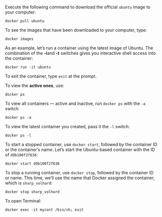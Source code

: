 Execute the following command to download the official `ubuntu` image to your computer:

```
docker pull ubuntu
```

To see the images that have been downloaded to your computer, type:

```
docker images
```

As an example, let’s run a container using the latest image of Ubuntu. The combination of the **-i**and **-t** switches gives you interactive shell access into the container:

```
docker run -it ubuntu
```

To exit the container, type `exit` at the prompt.

To view the **active ones**, use:

```
docker ps
```

To view all containers — active and inactive, run `docker ps` with the `-a` switch:

```
docker ps -a
```

To view the latest container you created, pass it the `-l` switch:

```
docker ps -l
```

To start a stopped container, use `docker start`, followed by the container ID or the container’s name. Let’s start the Ubuntu-based container with the ID of `d9b100f2f636`:

```
docker start d9b100f2f636
```

To stop a running container, use `docker stop`, followed by the container ID or name. This time, we’ll use the name that Docker assigned the container, which is `sharp_volhard`:

```
docker stop sharp_volhard
```

To open Terminal:

`docker exec -it mycont /bin/sh; exit`

